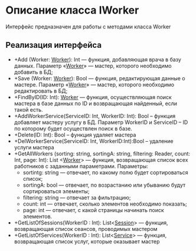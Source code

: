 # Описание класса IWorker
Интерфейс предназначен для работы с методами класса Worker

## Реализация интерфейса
* +Add (Worker: [Worker](https://github.com/To4ilko1/tattoo-parlor/blob/master/docs/Worker.md "объект класса Worker")): Int — функция, добавляющая врача в базу данных. Параметр «[Worker](https://github.com/To4ilko1/tattoo-parlor/blob/master/docs/Worker.md "объект класса Worker")» — мастер, которого необходимо добавить в БД;
* +Save (Worker: [Worker](https://github.com/To4ilko1/tattoo-parlor/blob/master/docs/Worker.md "объект класса Worker")): Bool — функция, редактирующая данные о мастере. Параметр «[Worker](https://github.com/To4ilko1/tattoo-parlor/blob/master/docs/Worker.md "объект класса Worker")» — мастер, которого необходимо редактировать в БД;
* +FindByID(ID: Int): [Worker](https://github.com/To4ilko1/tattoo-parlor/blob/master/docs/Worker.md "объект класса Worker") — функция, осуществляющая поиск мастера в базе данных по ID и возвращающая найденный, если такой есть. 
* +AddWorkerService(ServiceID: Int, WorkerID: Int): Bool – функция добавляет мастеру услугу в БД. Параметр WorkerID и ServiceID – ID по которому будет осуществлен поиск в базе.
* +Delete(ID: Int): Bool – функция удаляет мастера
* +DelWorkerService(ServiceID: Int, WorkerID:Int):Bool – удаление услуги мастера
* +GetAllWorkers (sorting: string, sortingA: string, filtering: Reader, count: Int, page: Int): List <[Worker](https://github.com/To4ilko1/tattoo-parlor/blob/master/docs/Worker.md "объект класса Worker")> — функция, возвращающая список всех работников с заданными параметрами.
Параметры: 
	* sortintg: string — отвечает, по какому полю будет сортироваться список;
	* sortingA: bool — отвечает, по возрастанию или убыванию будут сортироваться элементы;
	* filtering: string — отвечает за фильтрацию;
	* count: int — отвечает, сколько элементов необходимо показать;
	* page: int — отвечает, с какой страницы начинать поиск элементов.
* +GetListOfSessions(WorkerID : Int): List<[Session](https://github.com/To4ilko1/tattoo-parlor/blob/master/docs/Session.md "объект класса Session")> — функция, возвращающая список сеансов, проводимых мастером
* +GetListOfServices(WorkerID : Int): List<[Service](https://github.com/To4ilko1/tattoo-parlor/blob/master/docs/Service.md "объект класса Service")> — функция, возвращающая список услуг, которые оказывает мастер
